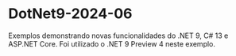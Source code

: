 # DotNet9-2024-06
Exemplos demonstrando novas funcionalidades do .NET 9, C# 13 e ASP.NET Core. Foi utilizado o .NET 9 Preview 4 neste exemplo.
